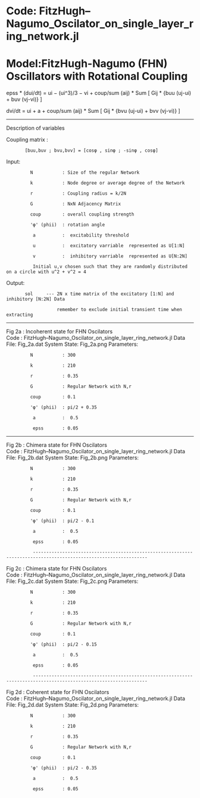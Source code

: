 # Code: FitzHugh–Nagumo_Oscilator_on_single_layer_ring_network.jl
# Model:FitzHugh-Nagumo (FHN) Oscillators with Rotational Coupling 

epss * (dui/dt) = ui − (ui^3)/3 − vi + coup/sum (aij) * Sum [ Gij * {buu (uj-ui) + buv (vj-vi)} ]

dvi/dt = ui + a + coup/sum (aij) * Sum [ Gij * {bvu (uj-ui) + bvv (vj-vi)} ]

----------------------------------------------------------------------------------------------------------------------
Description of variables

Coupling matrix : 

           [buu,buv ; bvu,bvv] = [cosφ , sinφ ; -sinφ , cosφ]
           
Input:

             N           : Size of the regular Network
             
             k           : Node degree or average degree of the Network
             
             r           : Coupling radius = k/2N 
             
             G           : NxN Adjacency Matrix
             
             coup        : overall coupling strength    
             
             'φ' (phii)  : rotation angle
             
              a          :  excitability threshold
              
              u          :  excitatory varriable  represented as U[1:N]
              
              v          :  inhibitory varriable  represented as U[N:2N]
              
              Initial u,v chosen such that they are randomly distributed on a circle with u^2 + v^2 = 4 

Output: 

           sol     --- 2N x time matrix of the excitatory [1:N] and inhibitory [N:2N] Data
           
                       remember to exclude initial transient time when extracting
                       
-----------------------------------------------------------------------------------------------------------------
Fig 2a : Incoherent state for FHN Oscilators  
Code : FitzHugh–Nagumo_Oscilator_on_single_layer_ring_network.jl
Data File: Fig_2a.dat
System State: Fig_2a.png
Parameters:


             N           : 300
             
             k           : 210
             
             r           : 0.35
             
             G           : Regular Network with N,r
             
             coup        : 0.1
             
             'φ' (phii)  : pi/2 + 0.35
             
              a          :  0.5
              
              epss       : 0.05

-----------------------------------------------------------------------------------------------------------------
Fig 2b : Chimera state for FHN Oscilators  
Code : FitzHugh–Nagumo_Oscilator_on_single_layer_ring_network.jl
Data File: Fig_2b.dat
System State: Fig_2b.png
Parameters:


             N           : 300
             
             k           : 210
             
             r           : 0.35
             
             G           : Regular Network with N,r
             
             coup        : 0.1
             
             'φ' (phii)  : pi/2 - 0.1
             
              a          :  0.5
              
              epss       : 0.05
              
              -----------------------------------------------------------------------------------------------------------------
Fig 2c : Chimera state for FHN Oscilators  
Code : FitzHugh–Nagumo_Oscilator_on_single_layer_ring_network.jl
Data File: Fig_2c.dat
System State: Fig_2c.png
Parameters:


             N           : 300
             
             k           : 210
             
             r           : 0.35
             
             G           : Regular Network with N,r
             
             coup        : 0.1
             
             'φ' (phii)  : pi/2 - 0.15
             
              a          :  0.5
              
              epss       : 0.05
              
              -----------------------------------------------------------------------------------------------------------------
Fig 2d : Coherent state for FHN Oscilators  
Code : FitzHugh–Nagumo_Oscilator_on_single_layer_ring_network.jl
Data File: Fig_2d.dat
System State: Fig_2d.png
Parameters:


             N           : 300
             
             k           : 210
             
             r           : 0.35
             
             G           : Regular Network with N,r
             
             coup        : 0.1
             
             'φ' (phii)  : pi/2 - 0.35
             
              a          :  0.5
              
              epss       : 0.05
